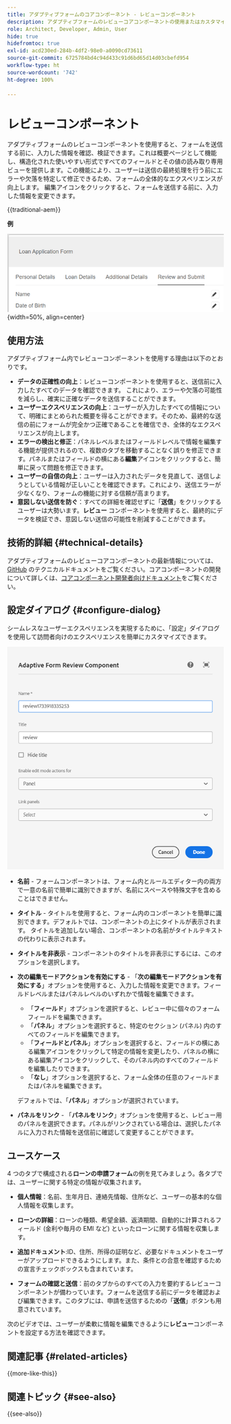```yaml
---
title: アダプティブフォームのコアコンポーネント - レビューコンポーネント
description: アダプティブフォームのレビューコアコンポーネントの使用またはカスタマイズ。
role: Architect, Developer, Admin, User
hide: true
hidefromtoc: true
exl-id: acd230ed-284b-4df2-98e0-a0090cd73611
source-git-commit: 6725784bd4c94d433c91d6bd65d14d03cbefd954
workflow-type: ht
source-wordcount: '742'
ht-degree: 100%

---
```



# レビューコンポーネント

アダプティブフォームのレビューコンポーネントを使用すると、フォームを送信する前に、入力した情報を確認、検証できます。これは概要ページとして機能し、構造化された使いやすい形式ですべてのフィールドとその値の読み取り専用ビューを提供します。この機能により、ユーザーは送信の最終処理を行う前にエラーや欠落を特定して修正できるため、フォームの全体的なエクスペリエンスが向上します。 編集アイコンをクリックすると、フォームを送信する前に、入力した情報を変更できます。

{{traditional-aem}}

**例**

![レビューコンポーネント](/help/adaptive-forms/assets/review-component.png){width=50%, align=center}

## 使用方法

アダプティブフォーム内でレビューコンポーネントを使用する理由は以下のとおりです。

- **データの正確性の向上**：レビューコンポーネントを使用すると、送信前に入力したすべてのデータを確認できます。 これにより、エラーや欠落の可能性を減らし、確実に正確なデータを送信することができます。
- **ユーザーエクスペリエンスの向上**：ユーザーが入力したすべての情報について、明確にまとめられた概要を得ることができます。そのため、最終的な送信の前にフォームが完全かつ正確であることを確信でき、全体的なエクスペリエンスが向上します。
- **エラーの検出と修正**：パネルレベルまたはフィールドレベルで情報を編集する機能が提供されるので、複数のタブを移動することなく誤りを修正できます。パネルまたはフィールドの横にある&#x200B;**編集**&#x200B;アイコンをクリックすると、簡単に戻って問題を修正できます。
- **ユーザーの自信の向上**：ユーザーは入力されたデータを見直して、送信しようとしている情報が正しいことを確認できます。これにより、送信エラーが少なくなり、フォームの機能に対する信頼が高まります。
- **意図しない送信を防ぐ**：すべての詳細を確認せずに「**送信**」をクリックするユーザーは大勢います。**レビュー** コンポーネントを使用すると、最終的にデータを検証でき、意図しない送信の可能性を削減することができます。


## 技術的詳細 {#technical-details}

アダプティブフォームのレビューコアコンポーネントの最新情報については、[GitHub](https://github.com/adobe/aem-core-forms-components/tree/master/ui.af.apps/src/main/content/jcr_root/apps/core/fd/components/form/textinput/v1/textinput) のテクニカルドキュメントをご覧ください。コアコンポーネントの開発について詳しくは、[コアコンポーネント開発者向けドキュメント](/help/developing/overview.md)をご覧ください。

## 設定ダイアログ {#configure-dialog}

シームレスなユーザーエクスペリエンスを実現するために、「設定」ダイアログを使用して訪問者向けのエクスペリエンスを簡単にカスタマイズできます。

![設定ダイアログ](/help/adaptive-forms/assets/review-component-configure-dialog.png)

- **名前** - フォームコンポーネントは、フォーム内とルールエディター内の両方で一意の名前で簡単に識別できますが、名前にスペースや特殊文字を含めることはできません。

- **タイトル** - タイトルを使用すると、フォーム内のコンポーネントを簡単に識別できます。デフォルトでは、コンポーネントの上にタイトルが表示されます。 タイトルを追加しない場合、コンポーネントの名前がタイトルテキストの代わりに表示されます。
- **タイトルを非表示** - コンポーネントのタイトルを非表示にするには、このオプションを選択します。
- **次の編集モードアクションを有効にする** - 「**次の編集モードアクションを有効にする**」オプションを使用すると、入力した情報を変更できます。フィールドレベルまたはパネルレベルのいずれかで情報を編集できます。
   - 「**フィールド**」オプションを選択すると、レビュー中に個々のフォームフィールドを編集できます。
   - 「**パネル**」オプションを選択すると、特定のセクション (パネル) 内のすべてのフィールドを編集できます。
   - 「**フィールドとパネル**」オプションを選択すると、フィールドの横にある編集アイコンをクリックして特定の情報を変更したり、パネルの横にある編集アイコンをクリックして、そのパネル内のすべてのフィールドを編集したりできます。
   - 「**なし**」オプションを選択すると、フォーム全体の任意のフィールドまたはパネルを編集できます。

  デフォルトでは、「**パネル**」オプションが選択されています。

- **パネルをリンク** - 「**パネルをリンク**」オプションを使用すると、レビュー用のパネルを選択できます。パネルがリンクされている場合は、選択したパネルに入力された情報を送信前に確認して変更することができます。

## ユースケース

4 つのタブで構成される&#x200B;**ローンの申請フォーム**&#x200B;の例を見てみましょう。各タブでは、ユーザーに関する特定の情報が収集されます。

- **個人情報**：名前、生年月日、連絡先情報、住所など、ユーザーの基本的な個人情報を収集します。

- **ローンの詳細**：ローンの種類、希望金額、返済期間、自動的に計算されるフィールド (金利や毎月の EMI など) といったローンに関する情報を収集します。

- **追加ドキュメント**:ID、住所、所得の証明など、必要なドキュメントをユーザーがアップロードできるようにします。また、条件との合意を確認するための宣言チェックボックスも含まれています。

- **フォームの確認と送信**：前のタブからのすべての入力を要約するレビューコンポーネントが備わっています。フォームを送信する前にデータを確認および編集できます。このタブには、申請を送信するための「**送信**」ボタンも用意されています。

次のビデオでは、ユーザーが柔軟に情報を編集できるように&#x200B;**レビュー**&#x200B;コンポーネントを設定する方法を確認できます。

## 関連記事 {#related-articles}

{{more-like-this}}

## 関連トピック {#see-also}

{{see-also}}
